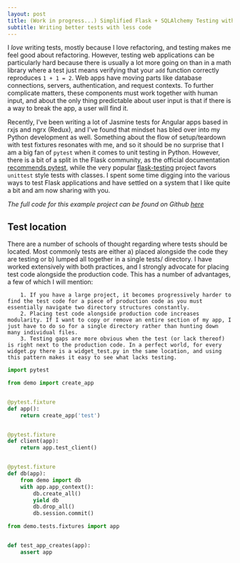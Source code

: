 ```yaml
---
layout: post
title: (Work in progress...) Simplified Flask + SQLAlchemy Testing with Pytest Fixtures
subtitle: Writing better tests with less code
---
```


I _love_ writing tests, mostly because I love refactoring, and testing makes me feel good about refactoring. However, testing web applications can be particularly hard because there is usually a lot more going on than in a math library where a test just means verifying that your `add` function correctly reproduces `1 + 1 = 2`. Web apps have moving parts like database connections, servers, authentication, and request contexts. To further complicate matters, these components must work together with human input, and about the only thing predictable about user input is that if there is a way to break the app, a user will find it.

Recently, I've been writing a lot of Jasmine tests for Angular apps based in rxjs and ngrx (Redux), and I've found that mindset has bled over into my Python development as well. Something about the flow of setup/teardown with test fixtures resonates with me, and so it should be no surprise that I am a big fan of `pytest` when it comes to unit testing in Python. However, there is a bit of a split in the Flask community, as the official documentation [recommends pytest](http://flask.pocoo.org/docs/1.0/testing/), while the very popular [flask-testing](https://pythonhosted.org/Flask-Testing/) project favors `unittest` style tests with classes. I spent some time digging into the various ways to test Flask applications and have settled on a system that I like quite a bit and am now sharing with you.

_The full code for this example project can be found on Github [here](https://github.com/apryor6/flask_testing_examples)_

## Test location

There are a number of schools of thought regarding where tests should be located. Most commonly tests are either a) placed alongside the code they are testing or b) lumped all together in a single tests/ directory. I have worked extensively with both practices, and I strongly advocate for placing test code alongside the production code. This has a number of advantages, a few of which I will mention:

        1. If you have a large project, it becomes progressively harder to find the test code for a piece of production code as you must essentially navigate two directory structures constantly.
        2. Placing test code alongside production code increases modularity. If I want to copy or remove an entire section of my app, I just have to do so for a single directory rather than hunting down many individual files.
        3. Testing gaps are more obvious when the test (or lack thereof) is right next to the production code. In a perfect world, for every widget.py there is a widget_test.py in the same location, and using this pattern makes it easy to see what lacks testing.

```python
import pytest

from demo import create_app


@pytest.fixture
def app():
    return create_app('test')


@pytest.fixture
def client(app):
    return app.test_client()


@pytest.fixture
def db(app):
    from demo import db
    with app.app_context():
        db.create_all()
        yield db
        db.drop_all()
        db.session.commit()

```

```python
from demo.tests.fixtures import app


def test_app_creates(app):
    assert app
```
